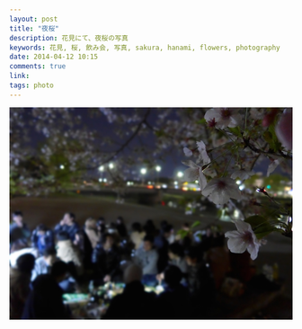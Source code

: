 ```yaml
---
layout: post
title: "夜桜"
description: 花見にて、夜桜の写真
keywords: 花見, 桜, 飲み会, 写真, sakura, hanami, flowers, photography
date: 2014-04-12 10:15
comments: true
link: 
tags: photo
---
```


[![夜桜](/assets/yozakura_s.jpg)](/assets/yozakura.jpg)